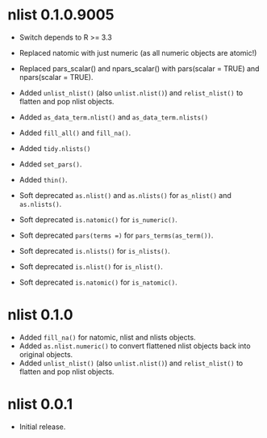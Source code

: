 # nlist 0.1.0.9005

- Switch depends to R >= 3.3
- Replaced natomic with just numeric (as all numeric objects are atomic!)
- Replaced pars_scalar() and npars_scalar() with pars(scalar = TRUE) and npars(scalar = TRUE).

- Added `unlist_nlist()` (also `unlist.nlist()`) and `relist_nlist()` to flatten and pop nlist objects.
- Added `as_data_term.nlist()` and `as_data_term.nlists()`
- Added `fill_all()` and `fill_na()`.
- Added `tidy.nlists()`
- Added `set_pars()`.
- Added `thin()`.

- Soft deprecated `as.nlist()` and `as.nlists()` for `as_nlist()` and `as.nlists()`.
- Soft deprecated `is.natomic()` for `is_numeric()`.
- Soft deprecated `pars(terms =)` for `pars_terms(as_term())`.
- Soft deprecated `is.nlists()` for `is_nlists()`.
- Soft deprecated `is.nlist()` for `is_nlist()`.
- Soft deprecated `is.natomic()` for `is_natomic()`.

# nlist 0.1.0

- Added `fill_na()` for natomic, nlist and nlists objects.
- Added `as.nlist.numeric()` to convert flattened nlist objects back into original objects.
- Added `unlist_nlist()` (also `unlist.nlist()`) and `relist_nlist()` to flatten and pop nlist objects.

# nlist 0.0.1

- Initial release.
